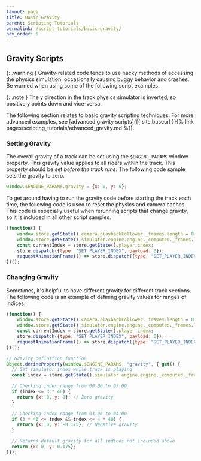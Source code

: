 ```yaml
---
layout: page
title: Basic Gravity
parent: Scripting Tutorials
permalink: /script-tutorials/basic-gravity/
nav_order: 5
---
```


## Gravity Scripts

{: .warning }
Gravity-related code tends to use hacky methods of accessing the physics simulation, occasionally causing buggy behavior and crashes. Be warned when using some of the following script examples.

{: .note }
The y direction in the track physics simulator is inverted, so positive y points down and vice-versa.

The following section relates to basic gravity scripting techniques. For more advanced examples, see [advanced gravity scripts]({{ site.baseurl }}{% link pages/scripting_tutorials/advanced_gravity.md %}).

### Setting Gravity

The overall gravity of a track can be set using the `$ENGINE_PARAMS` window property. This gravity value applies to all riders within the track. This property should be set *before the track runs*. The following code sample sets the gravity to zero.

```js
window.$ENGINE_PARAMS.gravity = {x: 0, y: 0};
```

To get around having to run the gravity code before starting the track each time, the following code is used to reset the physics and camera caches. This code is especially useful when rerunning scripts that change gravity, so it is included in all other script samples.

```js
(function() {
    window.store.getState().camera.playbackFollower._frames.length = 0;
    window.store.getState().simulator.engine.engine._computed._frames.length = 1;
    const currentIndex = store.getState().player.index;
    store.dispatch({type: "SET_PLAYER_INDEX", payload: 0});
    requestAnimationFrame(() => store.dispatch({type: "SET_PLAYER_INDEX", payload: currentIndex}));
})();
```

### Changing Gravity

Sometimes, it's helpful to have different gravity for different track sections. The following code is an example of defining gravity values for ranges of indices.

```js
(function() {
    window.store.getState().camera.playbackFollower._frames.length = 0;
    window.store.getState().simulator.engine.engine._computed._frames.length = 1;
    const currentIndex = store.getState().player.index;
    store.dispatch({type: "SET_PLAYER_INDEX", payload: 0});
    requestAnimationFrame(() => store.dispatch({type: "SET_PLAYER_INDEX", payload: currentIndex}));
})();

// Gravity definition function
Object.defineProperty(window.$ENGINE_PARAMS, "gravity", { get() {
  // Get simulator index while track is playing
  const index = store.getState().simulator.engine.engine._computed._frames.length;

  // Checking index range from 00:00 to 03:00
  if (index <= 3 * 40) {
    return {x: 0, y: 0}; // Zero gravity
  }

  // Checking index range from 03:00 to 04:00
  if (3 * 40 <= index && index <= 4 * 40) {
    return {x: 0, y: -0.175}; // Negative gravity
  }

  // Returns default gravity for all indices not included above
  return {x: 0, y: 0.175};
}});
```